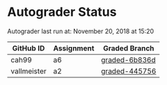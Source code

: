 # Autograder Status
Autograder last run at: November 20, 2018 at 15:20

| GitHub ID | Assignment | Graded Branch |
|-----------|------------|---------------|
| cah99 | a6 | [graded-6b836d](https://github.com/Fall2018COMP401-001/a6-cah99/tree/graded-6b836d) | 
| vallmeister | a2 | [graded-445756](https://github.com/Fall2018COMP401-001/a2-vallmeister/tree/graded-445756) | 
